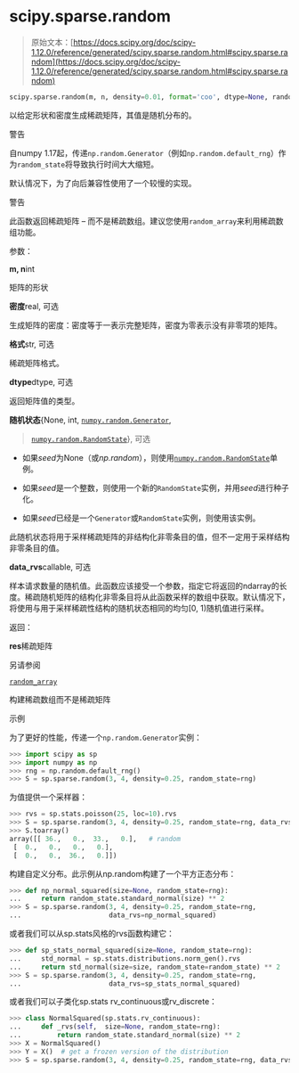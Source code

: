 # scipy.sparse.random

> 原始文本：[https://docs.scipy.org/doc/scipy-1.12.0/reference/generated/scipy.sparse.random.html#scipy.sparse.random](https://docs.scipy.org/doc/scipy-1.12.0/reference/generated/scipy.sparse.random.html#scipy.sparse.random)

```py
scipy.sparse.random(m, n, density=0.01, format='coo', dtype=None, random_state=None, data_rvs=None)
```

以给定形状和密度生成稀疏矩阵，其值是随机分布的。

警告

自numpy 1.17起，传递`np.random.Generator`（例如`np.random.default_rng`）作为`random_state`将导致执行时间大大缩短。

默认情况下，为了向后兼容性使用了一个较慢的实现。

警告

此函数返回稀疏矩阵 – 而不是稀疏数组。建议您使用`random_array`来利用稀疏数组功能。

参数：

**m, n**int

矩阵的形状

**密度**real, 可选

生成矩阵的密度：密度等于一表示完整矩阵，密度为零表示没有非零项的矩阵。

**格式**str, 可选

稀疏矩阵格式。

**dtype**dtype, 可选

返回矩阵值的类型。

**随机状态**{None, int, [`numpy.random.Generator`](https://numpy.org/devdocs/reference/random/generator.html#numpy.random.Generator "(在 NumPy v2.0.dev0)"),

> [`numpy.random.RandomState`](https://numpy.org/devdocs/reference/random/legacy.html#numpy.random.RandomState "(在 NumPy v2.0.dev0)")}, 可选

+   如果*seed*为None（或*np.random*），则使用[`numpy.random.RandomState`](https://numpy.org/devdocs/reference/random/legacy.html#numpy.random.RandomState "(在 NumPy v2.0.dev0)")单例。

+   如果*seed*是一个整数，则使用一个新的`RandomState`实例，并用*seed*进行种子化。

+   如果*seed*已经是一个`Generator`或`RandomState`实例，则使用该实例。

此随机状态将用于采样稀疏矩阵的非结构化非零条目的值，但不一定用于采样结构非零条目的值。

**data_rvs**callable, 可选

样本请求数量的随机值。此函数应该接受一个参数，指定它将返回的ndarray的长度。稀疏随机矩阵的结构化非零条目将从此函数采样的数组中获取。默认情况下，将使用与用于采样稀疏性结构的随机状态相同的均匀[0, 1)随机值进行采样。

返回：

**res**稀疏矩阵

另请参阅

[`random_array`](scipy.sparse.random_array.html#scipy.sparse.random_array "scipy.sparse.random_array")

构建稀疏数组而不是稀疏矩阵

示例

为了更好的性能，传递一个`np.random.Generator`实例：

```py
>>> import scipy as sp
>>> import numpy as np
>>> rng = np.random.default_rng()
>>> S = sp.sparse.random(3, 4, density=0.25, random_state=rng) 
```

为值提供一个采样器：

```py
>>> rvs = sp.stats.poisson(25, loc=10).rvs
>>> S = sp.sparse.random(3, 4, density=0.25, random_state=rng, data_rvs=rvs)
>>> S.toarray()
array([[ 36.,   0.,  33.,   0.],   # random
 [  0.,   0.,   0.,   0.],
 [  0.,   0.,  36.,   0.]]) 
```

构建自定义分布。此示例从np.random构建了一个平方正态分布：

```py
>>> def np_normal_squared(size=None, random_state=rng):
...     return random_state.standard_normal(size) ** 2
>>> S = sp.sparse.random(3, 4, density=0.25, random_state=rng,
...                      data_rvs=np_normal_squared) 
```

或者我们可以从sp.stats风格的rvs函数构建它：

```py
>>> def sp_stats_normal_squared(size=None, random_state=rng):
...     std_normal = sp.stats.distributions.norm_gen().rvs
...     return std_normal(size=size, random_state=random_state) ** 2
>>> S = sp.sparse.random(3, 4, density=0.25, random_state=rng,
...                      data_rvs=sp_stats_normal_squared) 
```

或者我们可以子类化sp.stats rv_continuous或rv_discrete：

```py
>>> class NormalSquared(sp.stats.rv_continuous):
...     def _rvs(self,  size=None, random_state=rng):
...         return random_state.standard_normal(size) ** 2
>>> X = NormalSquared()
>>> Y = X()  # get a frozen version of the distribution
>>> S = sp.sparse.random(3, 4, density=0.25, random_state=rng, data_rvs=Y.rvs) 
```
